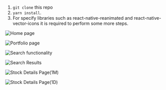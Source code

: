 1. `git clone` this repo
2. `yarn install`.
3. For specify libraries such as react-native-reanimated and react-native-vector-icons it is required to perform some more steps.

![Home page](https://raw.githubusercontent.com/SufyaanKhateeb/AssignmentInvSky/main/assets/img/investsky1.png)

![Portfolio page](https://raw.githubusercontent.com/SufyaanKhateeb/AssignmentInvSky/main/assets/img/investsky2.png)

![Search functionality](https://raw.githubusercontent.com/SufyaanKhateeb/AssignmentInvSky/main/assets/img/investsky3.png)

![Search Results](https://raw.githubusercontent.com/SufyaanKhateeb/AssignmentInvSky/main/assets/img/investsky4.png)

![Stock Details Page(1M)](https://raw.githubusercontent.com/SufyaanKhateeb/AssignmentInvSky/main/assets/img/investsky5.png)

![Stock Details Page(1D)](https://raw.githubusercontent.com/SufyaanKhateeb/AssignmentInvSky/main/assets/img/investsky6.png)

